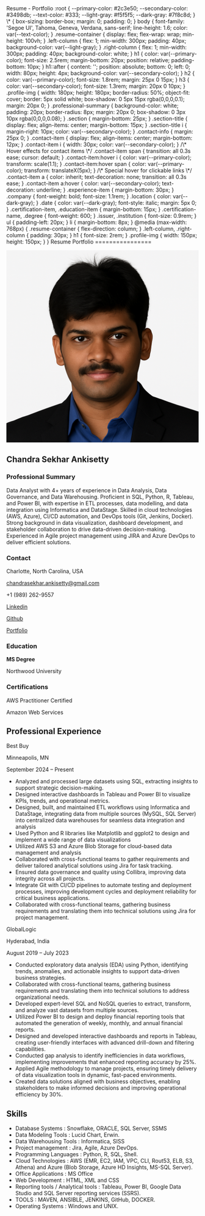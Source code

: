 <style></style>  Resume - Portfolio :root { --primary-color: #2c3e50; --secondary-color: #3498db; --text-color: #333; --light-gray: #f5f5f5; --dark-gray: #7f8c8d; } \* { box-sizing: border-box; margin: 0; padding: 0; } body { font-family: 'Segoe UI', Tahoma, Geneva, Verdana, sans-serif; line-height: 1.6; color: var(--text-color); } .resume-container { display: flex; flex-wrap: wrap; min-height: 100vh; } .left-column { flex: 1; min-width: 300px; padding: 40px; background-color: var(--light-gray); } .right-column { flex: 1; min-width: 300px; padding: 40px; background-color: white; } h1 { color: var(--primary-color); font-size: 2.5rem; margin-bottom: 20px; position: relative; padding-bottom: 10px; } h1::after { content: ''; position: absolute; bottom: 0; left: 0; width: 80px; height: 4px; background-color: var(--secondary-color); } h2 { color: var(--primary-color); font-size: 1.8rem; margin: 25px 0 15px; } h3 { color: var(--secondary-color); font-size: 1.3rem; margin: 20px 0 10px; } .profile-img { width: 180px; height: 180px; border-radius: 50%; object-fit: cover; border: 5px solid white; box-shadow: 0 5px 15px rgba(0,0,0,0.1); margin: 20px 0; } .professional-summary { background-color: white; padding: 20px; border-radius: 8px; margin: 20px 0; box-shadow: 0 3px 10px rgba(0,0,0,0.08); } .section { margin-bottom: 25px; } .section-title { display: flex; align-items: center; margin-bottom: 15px; } .section-title i { margin-right: 10px; color: var(--secondary-color); } .contact-info { margin: 25px 0; } .contact-item { display: flex; align-items: center; margin-bottom: 12px; } .contact-item i { width: 30px; color: var(--secondary-color); } /\* Hover effects for contact items \*/ .contact-item span { transition: all 0.3s ease; cursor: default; } .contact-item:hover i { color: var(--primary-color); transform: scale(1.1); } .contact-item:hover span { color: var(--primary-color); transform: translateX(5px); } /\* Special hover for clickable links \*/ .contact-item a { color: inherit; text-decoration: none; transition: all 0.3s ease; } .contact-item a:hover { color: var(--secondary-color); text-decoration: underline; } .experience-item { margin-bottom: 30px; } .company { font-weight: bold; font-size: 1.1rem; } .location { color: var(--dark-gray); } .date { color: var(--dark-gray); font-style: italic; margin: 5px 0; } .certification-item, .education-item { margin-bottom: 15px; } .certification-name, .degree { font-weight: 600; } .issuer, .institution { font-size: 0.9rem; } ul { padding-left: 20px; } li { margin-bottom: 8px; } @media (max-width: 768px) { .resume-container { flex-direction: column; } .left-column, .right-column { padding: 30px; } h1 { font-size: 2rem; } .profile-img { width: 150px; height: 150px; } } 
</style>
Resume Portfolio
================

![Profile Picture](Profile_Pic1.png)

Chandra Sekhar Ankisetty
------------------------

### Professional Summary

Data Analyst with 4+ years of experience in Data Analysis, Data Governance, and Data Warehousing. Proficient in SQL, Python, R, Tableau, and Power BI, with expertise in ETL processes, data modelling, and data integration using Informatica and DataStage. Skilled in cloud technologies (AWS, Azure), CI/CD automation, and DevOps tools (Git, Jenkins, Docker). Strong background in data visualization, dashboard development, and stakeholder collaboration to drive data-driven decision-making. Experienced in Agile project management using JIRA and Azure DevOps to deliver efficient solutions.

### Contact

Charlotte, North Carolina, USA

[chandrasekhar.ankisetty@gmail.com](mailto:chandrasekhar.ankisetty@gmail.com)

+1 (989) 262-9557

[Linkedin](https://www.linkedin.com/in/achandra-sekhar018/)

[Github](https://github.com/ChandraAnki)

[Portfolio](https://chandraanki.github.io/ChandraSekhar_DataAnalyst_Portfolio.github.io/)

### Education

**MS Degree**

Northwood University

### Certifications

AWS Practitioner Certified

Amazon Web Services

Professional Experience
-----------------------

Best Buy

Minneapolis, MN

September 2024 – Present

*   Analyzed and processed large datasets using SQL, extracting insights to support strategic decision-making.
*   Designed interactive dashboards in Tableau and Power BI to visualize KPIs, trends, and operational metrics.
*   Designed, built, and maintained ETL workflows using Informatica and DataStage, integrating data from multiple sources (MySQL, SQL Server) into centralized data warehouses for seamless data integration and analysis
*   Used Python and R libraries like Matplotlib and ggplot2 to design and implement a wide range of data visualizations
*   Utilized AWS S3 and Azure Blob Storage for cloud-based data management and analysis
*   Collaborated with cross-functional teams to gather requirements and deliver tailored analytical solutions using Jira for task tracking.
*   Ensured data governance and quality using Collibra, improving data integrity across all projects.
*   Integrate Git with CI/CD pipelines to automate testing and deployment processes, improving development cycles and deployment reliability for critical business applications.
*   Collaborated with cross-functional teams, gathering business requirements and translating them into technical solutions using Jira for project management.

GlobalLogic

Hyderabad, India

August 2019 – July 2023

*   Conducted exploratory data analysis (EDA) using Python, identifying trends, anomalies, and actionable insights to support data-driven business strategies.
*   Collaborated with cross-functional teams, gathering business requirements and translating them into technical solutions to address organizational needs.
*   Developed expert-level SQL and NoSQL queries to extract, transform, and analyze vast datasets from multiple sources.
*   Utilized Power BI to design and deploy financial reporting tools that automated the generation of weekly, monthly, and annual financial reports.
*   Designed and developed interactive dashboards and reports in Tableau, creating user-friendly interfaces with advanced drill-down and filtering capabilities.
*   Conducted gap analysis to identify inefficiencies in data workflows, implementing improvements that enhanced reporting accuracy by 25%.
*   Applied Agile methodology to manage projects, ensuring timely delivery of data visualization tools in dynamic, fast-paced environments.
*   Created data solutions aligned with business objectives, enabling stakeholders to make informed decisions and improving operational efficiency by 30%.

Skills
------

*   Database Systems : Snowflake, ORACLE, SQL Server, SSMS
*   Data Modeling Tools : Lucid Chart, Erwin.
*   Data Warehousing Tools : Informatica, SISS
*   Project management : Jira, Agile, Azure DevOps.
*   Programming Languages : Python, R, SQL, Shell.
*   Cloud Technologies : AWS (EMR, EC2, IAM, VPC, CLI, Rout53, ELB, S3, Athena) and Azure (Blob Storage, Azure HD Insights, MS-SQL Server).
*   Office Applications : MS Office
*   Web Development : HTML, XML and CSS
*   Reporting tools / Analytical tools : Tableau, Power BI, Google Data Studio and SQL Server reporting services (SSRS).
*   TOOLS : MAVEN, ANSIBLE, JENKINS, GitHub, DOCKER.
*   Operating Systems : Windows and UNIX.
